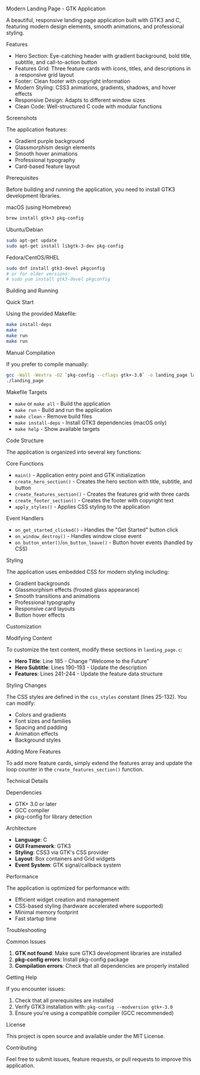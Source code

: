 Modern Landing Page - GTK Application

A beautiful, responsive landing page application built with GTK3 and C, featuring modern design elements, smooth animations, and professional styling.

Features

- Hero Section: Eye-catching header with gradient background, bold title, subtitle, and call-to-action button
- Features Grid: Three feature cards with icons, titles, and descriptions in a responsive grid layout
- Footer: Clean footer with copyright information
- Modern Styling: CSS3 animations, gradients, shadows, and hover effects
- Responsive Design: Adapts to different window sizes
- Clean Code: Well-structured C code with modular functions

Screenshots

The application features:
- Gradient purple background
- Glassmorphism design elements
- Smooth hover animations
- Professional typography
- Card-based feature layout

Prerequisites

Before building and running the application, you need to install GTK3 development libraries.

macOS (using Homebrew)

```bash
brew install gtk+3 pkg-config
```

Ubuntu/Debian

```bash
sudo apt-get update
sudo apt-get install libgtk-3-dev pkg-config
```

Fedora/CentOS/RHEL

```bash
sudo dnf install gtk3-devel pkgconfig
# or for older versions:
# sudo yum install gtk3-devel pkgconfig
```

Building and Running

Quick Start

Using the provided Makefile:

```bash
make install-deps
make
make run
make run
```

Manual Compilation

If you prefer to compile manually:

```bash
gcc -Wall -Wextra -O2 `pkg-config --cflags gtk+-3.0` -o landing_page landing_page.c `pkg-config --libs gtk+-3.0`
./landing_page
```

Makefile Targets

- `make` or `make all` - Build the application
- `make run` - Build and run the application
- `make clean` - Remove build files
- `make install-deps` - Install GTK3 dependencies (macOS only)
- `make help` - Show available targets

Code Structure

The application is organized into several key functions:

Core Functions

- `main()` - Application entry point and GTK initialization
- `create_hero_section()` - Creates the hero section with title, subtitle, and button
- `create_features_section()` - Creates the features grid with three cards
- `create_footer_section()` - Creates the footer with copyright text
- `apply_styles()` - Applies CSS styling to the application

Event Handlers

- `on_get_started_clicked()` - Handles the "Get Started" button click
- `on_window_destroy()` - Handles window close event
- `on_button_enter()`/`on_button_leave()` - Button hover events (handled by CSS)

Styling

The application uses embedded CSS for modern styling including:
- Gradient backgrounds
- Glassmorphism effects (frosted glass appearance)
- Smooth transitions and animations
- Professional typography
- Responsive card layouts
- Button hover effects

Customization

Modifying Content

To customize the text content, modify these sections in `landing_page.c`:

- **Hero Title**: Line 185 - Change "Welcome to the Future"
- **Hero Subtitle**: Lines 190-193 - Update the description
- **Features**: Lines 241-244 - Update the feature data structure

Styling Changes

The CSS styles are defined in the `css_styles` constant (lines 25-132). You can modify:
- Colors and gradients
- Font sizes and families
- Spacing and padding
- Animation effects
- Background styles

Adding More Features

To add more feature cards, simply extend the features array and update the loop counter in the `create_features_section()` function.

Technical Details

Dependencies

- GTK+ 3.0 or later
- GCC compiler
- pkg-config for library detection

Architecture

- **Language**: C
- **GUI Framework**: GTK3
- **Styling**: CSS3 via GTK's CSS provider
- **Layout**: Box containers and Grid widgets
- **Event System**: GTK signal/callback system

Performance

The application is optimized for performance with:
- Efficient widget creation and management
- CSS-based styling (hardware accelerated where supported)
- Minimal memory footprint
- Fast startup time

Troubleshooting

Common Issues

1. **GTK not found**: Make sure GTK3 development libraries are installed
2. **pkg-config errors**: Install pkg-config package
3. **Compilation errors**: Check that all dependencies are properly installed

Getting Help

If you encounter issues:
1. Check that all prerequisites are installed
2. Verify GTK3 installation with: `pkg-config --modversion gtk+-3.0`
3. Ensure you're using a compatible compiler (GCC recommended)

License

This project is open source and available under the MIT License.

Contributing

Feel free to submit issues, feature requests, or pull requests to improve this application.